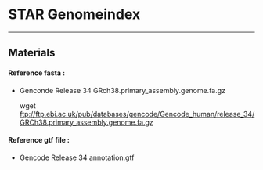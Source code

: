 # STAR Genomeindex
------------------------------
## Materials
#### Reference fasta :
* Genconde Release 34 GRch38.primary_assembly.genome.fa.gz

    wget ftp://ftp.ebi.ac.uk/pub/databases/gencode/Gencode_human/release_34/GRCh38.primary_assembly.genome.fa.gz

#### Reference gtf file :
* Gencode Release 34 annotation.gtf



